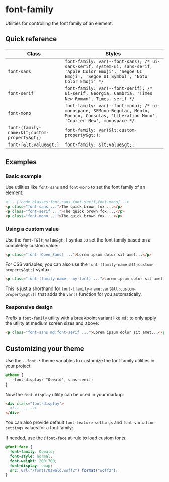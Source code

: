 # font-family

Utilities for controlling the font family of an element.

## Quick reference

| Class | Styles |
|---|---|
| `font-sans` | `font-family: var(--font-sans); /* ui-sans-serif, system-ui, sans-serif, 'Apple Color Emoji', 'Segoe UI Emoji', 'Segoe UI Symbol', 'Noto Color Emoji' */` |
| `font-serif` | `font-family: var(--font-serif); /* ui-serif, Georgia, Cambria, 'Times New Roman', Times, serif */` |
| `font-mono` | `font-family: var(--font-mono); /* ui-monospace, SFMono-Regular, Menlo, Monaco, Consolas, 'Liberation Mono', 'Courier New', monospace */` |
| `font-(family-name:&lt;custom-property&gt;)` | `font-family: var(&lt;custom-property&gt;);` |
| `font-[&lt;value&gt;]` | `font-family: &lt;value&gt;;` |


## Examples

### Basic example

Use utilities like `font-sans` and `font-mono` to set the font family of an element:

```html
<!-- [!code classes:font-sans,font-serif,font-mono] -->
<p class="font-sans ...">The quick brown fox ...</p>
<p class="font-serif ...">The quick brown fox ...</p>
<p class="font-mono ...">The quick brown fox ...</p>
```

### Using a custom value

Use the `font-[&lt;value&gt;]` syntax to set the font family based on a completely custom value:

```html
<p class="font-[Open_Sans] ...">Lorem ipsum dolor sit amet...</p>
```

For CSS variables, you can also use the `font-(family-name:&lt;custom-property&gt;)` syntax:

```html
<p class="font-(family-name:--my-font) ...">Lorem ipsum dolor sit amet...</p>
```

This is just a shorthand for `font-[family-name:var(&lt;custom-property&gt;)]` that adds the `var()` function for you automatically.

### Responsive design

Prefix a `font-family` utility with a breakpoint variant like `md:` to only apply the utility at medium screen sizes and above:

```html
<p class="font-sans md:font-serif ...">Lorem ipsum dolor sit amet...</p>
```


## Customizing your theme

Use the `--font-*` theme variables to customize the font family utilities in your project:

```css
@theme {
  --font-display: "Oswald", sans-serif;
}
```

Now the `font-display` utility can be used in your markup:

```html
<div class="font-display">
  <!-- ... -->
</div>
```

You can also provide default `font-feature-settings` and `font-variation-settings` values for a font family:


If needed, use the `@font-face` at-rule to load custom fonts:

```css
@font-face {
  font-family: Oswald;
  font-style: normal;
  font-weight: 200 700;
  font-display: swap;
  src: url("/fonts/Oswald.woff2") format("woff2");
}
```


